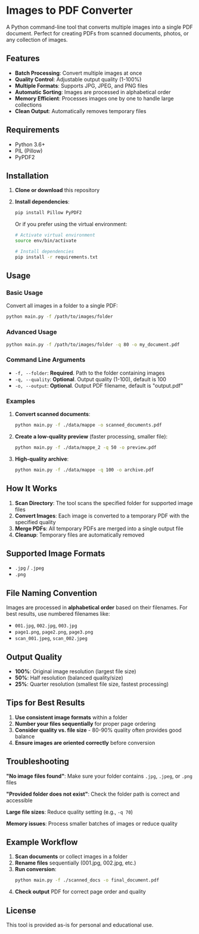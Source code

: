 # Images to PDF Converter

A Python command-line tool that converts multiple images into a single PDF document. Perfect for creating PDFs from scanned documents, photos, or any collection of images.

## Features

- **Batch Processing**: Convert multiple images at once
- **Quality Control**: Adjustable output quality (1-100%)
- **Multiple Formats**: Supports JPG, JPEG, and PNG files
- **Automatic Sorting**: Images are processed in alphabetical order
- **Memory Efficient**: Processes images one by one to handle large collections
- **Clean Output**: Automatically removes temporary files

## Requirements

- Python 3.6+
- PIL (Pillow)
- PyPDF2

## Installation

1. **Clone or download** this repository
2. **Install dependencies**:
   ```bash
   pip install Pillow PyPDF2
   ```
   
   Or if you prefer using the virtual environment:
   ```bash
   # Activate virtual environment
   source env/bin/activate
   
   # Install dependencies
   pip install -r requirements.txt
   ```

## Usage

### Basic Usage

Convert all images in a folder to a single PDF:

```bash
python main.py -f /path/to/images/folder
```

### Advanced Usage

```bash
python main.py -f /path/to/images/folder -q 80 -o my_document.pdf
```

### Command Line Arguments

- `-f, --folder`: **Required**. Path to the folder containing images
- `-q, --quality`: **Optional**. Output quality (1-100), default is 100
- `-o, --output`: **Optional**. Output PDF filename, default is "output.pdf"

### Examples

1. **Convert scanned documents**:
   ```bash
   python main.py -f ./data/mappe -o scanned_documents.pdf
   ```

2. **Create a low-quality preview** (faster processing, smaller file):
   ```bash
   python main.py -f ./data/mappe_2 -q 50 -o preview.pdf
   ```

3. **High-quality archive**:
   ```bash
   python main.py -f ./data/mappe -q 100 -o archive.pdf
   ```

## How It Works

1. **Scan Directory**: The tool scans the specified folder for supported image files
2. **Convert Images**: Each image is converted to a temporary PDF with the specified quality
3. **Merge PDFs**: All temporary PDFs are merged into a single output file
4. **Cleanup**: Temporary files are automatically removed

## Supported Image Formats

- `.jpg` / `.jpeg`
- `.png`

## File Naming Convention

Images are processed in **alphabetical order** based on their filenames. For best results, use numbered filenames like:
- `001.jpg`, `002.jpg`, `003.jpg`
- `page1.png`, `page2.png`, `page3.png`
- `scan_001.jpeg`, `scan_002.jpeg`

## Output Quality

- **100%**: Original image resolution (largest file size)
- **50%**: Half resolution (balanced quality/size)
- **25%**: Quarter resolution (smallest file size, fastest processing)

## Tips for Best Results

1. **Use consistent image formats** within a folder
2. **Number your files sequentially** for proper page ordering
3. **Consider quality vs. file size** - 80-90% quality often provides good balance
4. **Ensure images are oriented correctly** before conversion

## Troubleshooting

**"No image files found"**: Make sure your folder contains `.jpg`, `.jpeg`, or `.png` files

**"Provided folder does not exist"**: Check the folder path is correct and accessible

**Large file sizes**: Reduce quality setting (e.g., `-q 70`)

**Memory issues**: Process smaller batches of images or reduce quality

## Example Workflow

1. **Scan documents** or collect images in a folder
2. **Rename files** sequentially (001.jpg, 002.jpg, etc.)
3. **Run conversion**:
   ```bash
   python main.py -f ./scanned_docs -o final_document.pdf
   ```
4. **Check output** PDF for correct page order and quality

## License

This tool is provided as-is for personal and educational use.
